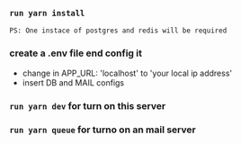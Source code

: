 ### `run yarn install`

``` PS: One instace of postgres and redis will be required ```

### create a .env file end config it
- change in APP_URL: 'localhost' to 'your local ip address'
- insert DB and MAIL configs

### `run yarn dev` for turn on this server

### `run yarn queue` for turno on an mail server
